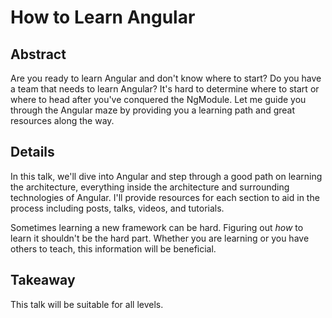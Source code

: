 # How to Learn Angular

## Abstract
Are you ready to learn Angular and don't know where to start? Do you have a team that needs to learn Angular? It's hard to determine where to start or where to head after you've conquered the NgModule. Let me guide you through the Angular maze by providing you a learning path and great resources along the way.

## Details
In this talk, we'll dive into Angular and step through a good path on learning the architecture, everything inside the architecture and surrounding technologies of Angular. I'll provide resources for each section to aid in the process including posts, talks, videos, and tutorials.

Sometimes learning a new framework can be hard. Figuring out _how_ to learn it shouldn't be the hard part. Whether you are learning or you have others to teach, this information will be beneficial.

## Takeaway
This talk will be suitable for all levels.

